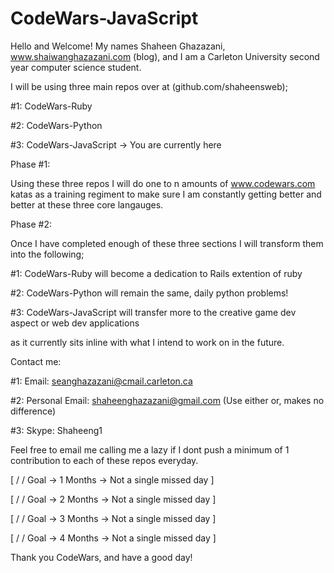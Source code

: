 # CodeWars-JavaScript
Hello and Welcome! 
My names Shaheen Ghazazani, www.shaiwanghazazani.com (blog), and I am a Carleton University second year computer science student. 

I will be using three main repos over at (github.com/shaheensweb);


  #1: CodeWars-Ruby
  
  
  #2: CodeWars-Python 
  
  
  #3: CodeWars-JavaScript -> You are currently here

Phase #1:


Using these three repos I will do one to n amounts of www.codewars.com katas as a training regiment to make sure I 
am constantly getting better and better at these three core langauges. 

Phase #2: 


Once I have completed enough of these three sections I will transform them into the following;


  #1: CodeWars-Ruby will become a dedication to Rails extention of ruby


  #2: CodeWars-Python will remain the same, daily python problems!


  #3: CodeWars-JavaScript will transfer more to the creative game dev aspect or web dev applications


  as it currently sits inline with what I intend to work on in the future. 
  

Contact me:


  #1: Email: seanghazazani@cmail.carleton.ca


  #2: Personal Email: shaheenghazazani@gmail.com  (Use either or, makes no difference)

  #3: Skype: Shaheeng1

Feel free to email me calling me a lazy if I dont push a minimum of 1 contribution to each of these repos everyday. 


[ / / Goal -> 1 Months -> Not a single missed day ]


[ / / Goal -> 2 Months -> Not a single missed day ]


[ / / Goal -> 3 Months -> Not a single missed day ]


[ / / Goal -> 4 Months -> Not a single missed day ]


Thank you CodeWars, and have a good day!
